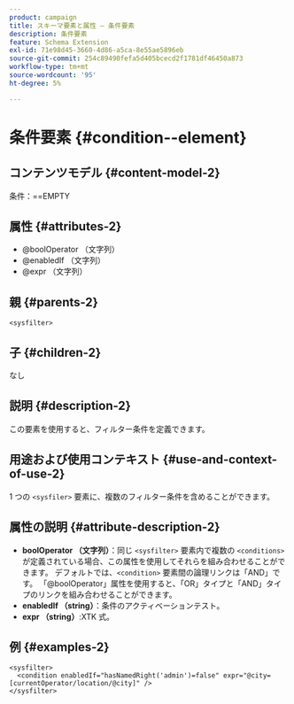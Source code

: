 ```yaml
---
product: campaign
title: スキーマ要素と属性 – 条件要素
description: 条件要素
feature: Schema Extension
exl-id: 71e98d45-3660-4d86-a5ca-8e55ae5896eb
source-git-commit: 254c89490fefa5d405bcecd2f1781df46450a873
workflow-type: tm+mt
source-wordcount: '95'
ht-degree: 5%

---
```


# 条件要素 {#condition--element}


## コンテンツモデル {#content-model-2}

条件：==EMPTY

## 属性 {#attributes-2}

* @boolOperator （文字列）
* @enabledIf （文字列）
* @expr （文字列）

## 親 {#parents-2}

`<sysfilter>`

## 子 {#children-2}

なし

## 説明 {#description-2}

この要素を使用すると、フィルター条件を定義できます。

## 用途および使用コンテキスト {#use-and-context-of-use-2}

1 つの `<sysfiler>` 要素に、複数のフィルター条件を含めることができます。

## 属性の説明 {#attribute-description-2}

* **boolOperator （文字列）**：同じ `<sysfilter>` 要素内で複数の `<conditions>` が定義されている場合、この属性を使用してそれらを組み合わせることができます。 デフォルトでは、`<condition>` 要素間の論理リンクは「AND」です。 「@boolOperator」属性を使用すると、「OR」タイプと「AND」タイプのリンクを組み合わせることができます。
* **enabledIf （string）**：条件のアクティベーションテスト。
* **expr （string）**:XTK 式。

## 例 {#examples-2}

```
<sysfilter>
  <condition enabledIf="hasNamedRight('admin')=false" expr="@city=[currentOperator/location/@city]" />
</sysfilter>
```
